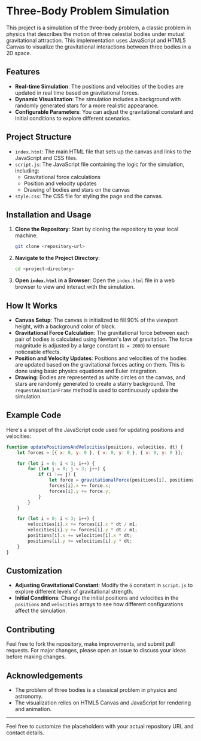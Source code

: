 # Three-Body Problem Simulation

This project is a simulation of the three-body problem, a classic problem in physics that describes the motion of three celestial bodies under mutual gravitational attraction. This implementation uses JavaScript and HTML5 Canvas to visualize the gravitational interactions between three bodies in a 2D space.

## Features

- **Real-time Simulation**: The positions and velocities of the bodies are updated in real time based on gravitational forces.
- **Dynamic Visualization**: The simulation includes a background with randomly generated stars for a more realistic appearance.
- **Configurable Parameters**: You can adjust the gravitational constant and initial conditions to explore different scenarios.

## Project Structure

- `index.html`: The main HTML file that sets up the canvas and links to the JavaScript and CSS files.
- `script.js`: The JavaScript file containing the logic for the simulation, including:
  - Gravitational force calculations
  - Position and velocity updates
  - Drawing of bodies and stars on the canvas
- `style.css`: The CSS file for styling the page and the canvas.

## Installation and Usage

1. **Clone the Repository**: Start by cloning the repository to your local machine.
   ```bash
   git clone <repository-url>
   ```

2. **Navigate to the Project Directory**:
   ```bash
   cd <project-directory>
   ```

3. **Open `index.html` in a Browser**: Open the `index.html` file in a web browser to view and interact with the simulation.

## How It Works

- **Canvas Setup**: The canvas is initialized to fill 90% of the viewport height, with a background color of black.
- **Gravitational Force Calculation**: The gravitational force between each pair of bodies is calculated using Newton's law of gravitation. The force magnitude is adjusted by a large constant (`G = 2000`) to ensure noticeable effects.
- **Position and Velocity Updates**: Positions and velocities of the bodies are updated based on the gravitational forces acting on them. This is done using basic physics equations and Euler integration.
- **Drawing**: Bodies are represented as white circles on the canvas, and stars are randomly generated to create a starry background. The `requestAnimationFrame` method is used to continuously update the simulation.

## Example Code

Here's a snippet of the JavaScript code used for updating positions and velocities:

```javascript
function updatePositionsAndVelocities(positions, velocities, dt) {
    let forces = [{ x: 0, y: 0 }, { x: 0, y: 0 }, { x: 0, y: 0 }];

    for (let i = 0; i < 3; i++) {
        for (let j = 0; j < 3; j++) {
            if (i !== j) {
                let force = gravitationalForce(positions[i], positions[j], m1, m2);
                forces[i].x += force.x;
                forces[i].y += force.y;
            }
        }
    }

    for (let i = 0; i < 3; i++) {
        velocities[i].x += forces[i].x * dt / m1;
        velocities[i].y += forces[i].y * dt / m1;
        positions[i].x += velocities[i].x * dt;
        positions[i].y += velocities[i].y * dt;
    }
}
```

## Customization

- **Adjusting Gravitational Constant**: Modify the `G` constant in `script.js` to explore different levels of gravitational strength.
- **Initial Conditions**: Change the initial positions and velocities in the `positions` and `velocities` arrays to see how different configurations affect the simulation.

## Contributing

Feel free to fork the repository, make improvements, and submit pull requests. For major changes, please open an issue to discuss your ideas before making changes.

## Acknowledgements

- The problem of three bodies is a classical problem in physics and astronomy.
- The visualization relies on HTML5 Canvas and JavaScript for rendering and animation.

---

Feel free to customize the placeholders with your actual repository URL and contact details.
